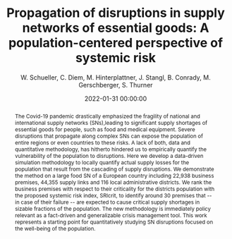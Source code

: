 ---
layout: pubs
date:   2022-01-31 00:00:00
categories: publication
permalink: publications/article_propagation2022

title:  'Propagation of disruptions in supply networks of essential goods: A population-centered perspective of systemic risk'
author:  W. Schueller, C. Diem, M. Hinterplattner, J. Stangl, B. Conrady, M. Gerschberger, S. Thurner
shortwhere: 'arXiv preprint arXiv:2201.13325'

abstract: 'The Covid-19 pandemic drastically emphasized the fragility of national and international supply networks (SNs),leading to significant supply shortages of essential goods for people, such as food and medical equipment. Severe disruptions that propagate along complex SNs can expose the population of entire regions or even countries to these risks. A lack of both, data and quantitative methodology, has hitherto hindered us to empirically quantify the vulnerability of the population to disruptions. Here we develop a data-driven simulation methodology to locally quantify actual supply losses for the population that result from the cascading of supply disruptions. We demonstrate the method on a large food SN of a European country including 22,938 business premises, 44,355 supply links and 116 local administrative districts. We rank the business premises with respect to their criticality for the districts population with the proposed systemic risk index, SRIcrit, to identify around 30 premises that -- in case of their failure -- are expected to cause critical supply shortages in sizable fractions of the population. The new methodology is immediately policy relevant as a fact-driven and generalizable crisis management tool. This work represents a starting point for quantitatively studying SN disruptions focused on the well-being of the population.'

links:
  - type: pdf
    lk: https://arxiv.org/pdf/2201.13325 
---